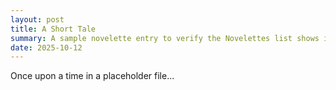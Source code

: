 ```yaml
---
layout: post
title: A Short Tale
summary: A sample novelette entry to verify the Novelettes list shows items.
date: 2025-10-12
---
```


Once upon a time in a placeholder file...
